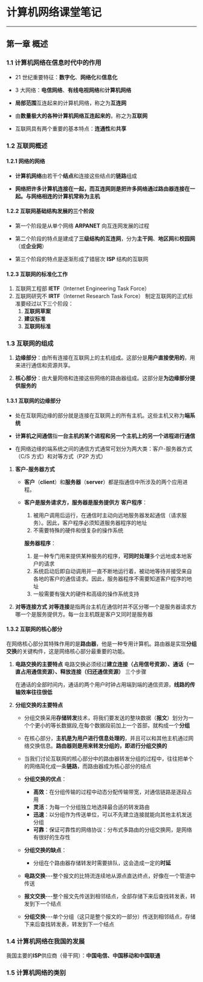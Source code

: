 # 计算机网络课堂笔记

----------

## 第一章 概述

### 1.1 计算机网络在信息时代中的作用

* 21 世纪重要特征：**数字化**、**网络化**和**信息化**

* 3 大网络：**电信网络**、**有线电视网络**和**计算机网络**

* **局部范围**互连起来的计算机网络，称之为**互连网**

* 由**数量极大的各种计算机网络互连起来的**，称之为**互联网**

* 互联网具有两个重要的基本特点：**连通性**和**共享**


### 1.2 互联网概述

#### 1.2.1 网络的网络

* **计算机网络**由若干个**结点**和连接这些结点的**链路**组成

* **网络把许多计算机连接在一起，而互连网则是把许多网络通过路由器连接在一起。与网络相连的计算机常称为主机**


#### 1.2.2 互联网基础结构发展的三个阶段

* 第一个阶段是从单个网络 **ARPANET** 向互连网发展的过程

* 第二个阶段的特点是建成了**三级结构的互连网**，分为**主干网**、**地区网**和**校园网**（或**企业网**）

* 第三个阶段的特点是逐渐形成了错层次 **ISP** 结构的互联网

#### 1.2.3 互联网的标准化工作

1. 互联网工程部 **IETF**（Internet Engineering Task Force）
1. 互联网研究不 **IRTF**（Internet Research Task Force）
    制定互联网的正式标准要经过以下三个阶段：
    1. **互联网草案**
    1. **建议标准**
    1. **互联网标准**

### 1.3 互联网的组成

1. **边缘部分**：由所有连接在互联网上的主机组成。这部分是**用户直接使用的**，用来进行通信和资源共享。

1. **核心部分**：由大量网络和连接这些网络的路由器组成。这部分是**为边缘部分提供服务的**

#### 1.3.1 互联网的边缘部分

* 处在互联网边缘的部分就是连接在互联网上的所有主机。这些主机又称为**端系统**

* **计算机之间通信**指**一台主机的某个进程和另一个主机上的另一个进程进行通信**

* 在网络边缘的端系统之间的通信方式通常可划分为两大类：客户-服务器方式（C/S 方式）和对等方式（P2P 方式）

1. **客户-服务器方式**
    * **客户**（**client**）和**服务器**（**server**）都是指通信中所涉及的两个应用进程。
    * **客户是服务请求方，服务器是服务提供方**
    **客户程序**：
        1. 被用户调用后运行，在通信时主动向远地服务器发起通信（请求服务）。因此，客户程序必须知道服务器程序的地址
        1. 不需要特殊的硬件和很复杂的操作系统

        **服务器程序**：
        1. 是一种专门用来提供某种服务的程序，**可同时处理**多个远地或本地客户的请求
        1. 系统启动后即自动调用并一直不断地运行着，被动地等待并接受来自各地的客户的通信请求。因此，服务器程序不需要知道客户程序的地址
        1. 一般需要有强大的硬件和高级的操作系统支持

1. **对等连接方式**
    **对等连接**是指两台主机在通信时并不区分哪一个是服务器请求方哪一个是服务提供方。每一台主机既是客户又同时是服务器

#### 1.3.2 互联网的核心部分

在网络核心部分其特殊作用的是**路由器**，他是一种专用计算机。路由器是实现**分组交换**的关键构件，这是网络核心部分最重要的功能。

1. **电路交换的主要特点**
    电路交换必须经过**建立连接（占用信号资源）、通话（一直占用通信资源）、释放连接（归还通信资源）** 三个步骤

    在通话的全部时间内，通话的两个用户时钟占用端到端的通信资源，**线路的传输效率往往很低**

1. **分组交换的主要特点**
    * 分组交换采用**存储转发**技术，将我们要发送的整块数据（**报文**）划分为一个个更小的等长数据段,在每个数据段前加上一个首部，就构成一个**分组**

    * 在核心部分，**主机是为用户进行信息处理的**，并且可以和其他主机通过网络交换信息。**路由器则是用来转发分组的，即进行分组交换的**

    * 当我们讨论互联网的核心部分中的路由器转发分组的过程中，往往把单个的网络简化成一条**链路**，而路由器成为核心部分的结点

    * **分组交换的优点**：
        * **高效**：在分组传输的过程中动态分配传输带宽，对通信链路是逐段占用
        * **灵活**：为每一个分组独立地选择最合适的转发路由
        * **迅速**：以分组作为传送单位，可以不先建立连接就能向其他主机发送分组
        * **可靠**：保证可靠性的网络协议：分布式多路由的分组交换网，是网络有很好的生存性
    
    * **分组交换的缺点**：
        * 分组在个路由器存储转发时需要排队，这会造成一定的**时延**
    
    * **电路交换**---整个报文的比特流连续地从源点直达终点，好像在一个管道中传送
    * **报文交换**---整个报文先传送到相邻结点，全部存储下来后查找转发表，转发到下一个结点
    * **分组交换**---单个分组（这只是整个报文的一部分）传送到相邻结点，存储下来后查找转发表，转发到下一个结点

### 1.4 计算机网络在我国的发展

我国主要的**ISP**供应商（骨干网）：**中国电信、中国移动和中国联通**

### 1.5 计算机网络的类别













